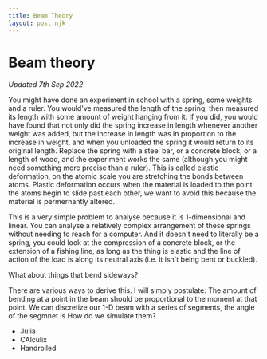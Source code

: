 ```yaml
---
title: Beam Theory
layout: post.njk
---
```


# Beam theory

_Updated 7th Sep 2022_

You might have done an experiment in school with a spring, some weights and a ruler.
You would've measured the length of the spring, then measured its length with some amount of weight hanging from it.
If you did, you would have found that not only did the spring increase in length whenever another weight was added, but the increase in length was in proportion to the increase in weight, and when you unloaded the spring it would return to its original length.
Replace the spring with a steel bar, or a concrete block, or a length of wood, and the experiment works the same (although you might need something more precise than a ruler).
This is called elastic deformation, on the atomic scale you are stretching the bonds between atoms.
Plastic deformation occurs when the material is loaded to the point the atoms begin to slide past each other, we want to avoid this because the material is permernantly altered.

This is a very simple problem to analyse because it is 1-dimensional and linear.
You can analyse a relatively complex arrangement of these springs without needing to reach for a computer.
And it doesn't need to literally be a spring, you could look at the compression of a concrete block, or the extension of a fishing line, as long as the thing is elastic and the line of action of the load is along its neutral axis (i.e. it isn't being bent or buckled).

What about things that bend sideways?

There are various ways to derive this.
I will simply postulate: The amount of bending at a point in the beam should be proportional to the moment at that point.
We can discretize our 1-D beam with a series of segments, the angle of the segmnet is 
How do we simulate them?

* Julia
* CAlculix
* Handrolled


